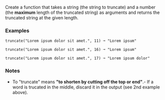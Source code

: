 
Create a function that takes a string (the string to truncate) and a number (the **maximum** length of the truncated string) as arguments and returns the truncated string at the given length.

### Examples

```
truncate("Lorem ipsum dolor sit amet.", 11) ➞ "Lorem ipsum"

truncate("Lorem ipsum dolor sit amet.", 16) ➞ "Lorem ipsum"

truncate("Lorem ipsum dolor sit amet.", 17) ➞ "Lorem ipsum dolor"
```

### Notes
- To "truncate" means **"to shorten by cutting off the top or end"**.- If a word is trucated in the middle, discard it in the output (see 2nd example above).